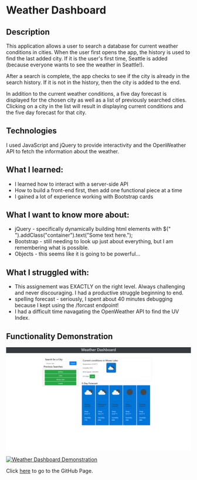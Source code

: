# Weather Dashboard

## Description
This application allows a user to search a database for current weather conditions in cities.  When the user first opens the app, the history is used to find the last added city.  If it is the user's first time, Seattle is added (because everyone wants to see the weather in Seattle!).

After a search is complete, the app checks to see if the city is already in the search history.  If it is not in the history, then the city is added to the end.

In addition to the current weather conditions, a five day forecast is displayed for the chosen city as well as a list of previously searched cities.  Clicking on a city in the list will result in displaying current conditions and the five day forecast for that city.

## Technologies
I used JavaScript and jQuery to provide interactivity and the OpenWeather API to fetch the information about the weather.


## What I learned:

* I learned how to interact with a server-side API
* How to build a front-end first, then add one functional piece at a time
* I gained a lot of experience working with Bootstrap cards

## What I want to know more about:

* jQuery - specifically dynamically building html elements with $("<div>").addClass("container").text("Some text here.");
* Bootstrap - still needing to look up just about everything, but I am remembering what is possible.
* Objects - this seems like it is going to be powerful...

## What I struggled with:

* This assignement was EXACTLY on the right level.  Always challenging and never discouraging.  I had a productive struggle beginning to end.
* spelling forecast - seriously, I spent about 40 minutes debugging because I kept using the /forcast endpoint!
* I had a difficult time navagating the OpenWeather API to find the UV Index.
 
## Functionality Demonstration


![Weather Dashboard in action](./Assets/Weather-Dashboard.png)

[![Weather Dashboard Demonstration](https://img.youtube.com/vi/VID/0.jpg)](https://www.youtube.com/watch?v=VID)

Click [here](https://charvey0.github.io/Weather-Dashboard/) to go to the GitHub Page.
